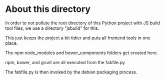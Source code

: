 About this directory
====================

In order to not pollute the root directory of this Python project with JS
build tool files, we use a directory "jsbuild" for this.

This just keeps the project a bit tidier and puts all frontend tools
in one place.

The npm node_modules and bower_components folders get created here.

npm, bower, and grunt are all executed from the fabfile.py

The fabfile.py is then invoked by the debian packaging process.
